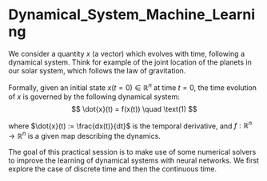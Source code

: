 # Dynamical_System_Machine_Learning
We consider a quantity $x$ (a vector) which evolves with time, following a dynamical system. Think for example of the joint location of the planets in our solar system, which follows the law of gravitation.

Formally, given an initial state $x(t=0) \in \mathbb{R}^n$ at time $t=0$, the time evolution of $x$ is governed by the following dynamical system:
$$
\dot{x}(t) = f(x(t)) \quad \text(1)
$$

where $\dot{x}(t) := \frac{dx(t)}{dt}$ is the temporal derivative, and $f:\mathbb{R}^n \rightarrow \mathbb{R}^n$ is a given map describing the dynamics.

The goal of this practical session is to make use of some numerical solvers to improve the learning of dynamical systems with neural networks.
We first explore the case of discrete time and then the continuous time. 
